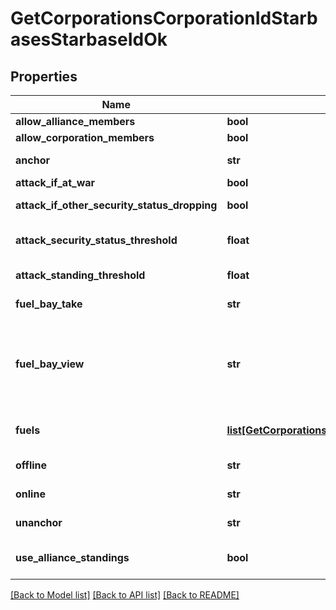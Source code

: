 # GetCorporationsCorporationIdStarbasesStarbaseIdOk

## Properties
Name | Type | Description | Notes
------------ | ------------- | ------------- | -------------
**allow_alliance_members** | **bool** | allow_alliance_members boolean | 
**allow_corporation_members** | **bool** | allow_corporation_members boolean | 
**anchor** | **str** | Who can anchor starbase (POS) and its structures | 
**attack_if_at_war** | **bool** | attack_if_at_war boolean | 
**attack_if_other_security_status_dropping** | **bool** | attack_if_other_security_status_dropping boolean | 
**attack_security_status_threshold** | **float** | Starbase (POS) will attack if target&#39;s security standing is lower than this value | [optional] 
**attack_standing_threshold** | **float** | Starbase (POS) will attack if target&#39;s standing is lower than this value | [optional] 
**fuel_bay_take** | **str** | Who can take fuel blocks out of the starbase (POS)&#39;s fuel bay | 
**fuel_bay_view** | **str** | Who can view the starbase (POS)&#39;s fule bay. Characters either need to have required role or belong to the starbase (POS) owner&#39;s corporation or alliance, as described by the enum, all other access settings follows the same scheme | 
**fuels** | [**list[GetCorporationsCorporationIdStarbasesStarbaseIdFuel]**](GetCorporationsCorporationIdStarbasesStarbaseIdFuel.md) | Fuel blocks and other things that will be consumed when operating a starbase (POS) | [optional] 
**offline** | **str** | Who can offline starbase (POS) and its structures | 
**online** | **str** | Who can online starbase (POS) and its structures | 
**unanchor** | **str** | Who can unanchor starbase (POS) and its structures | 
**use_alliance_standings** | **bool** | True if the starbase (POS) is using alliance standings, otherwise using corporation&#39;s | 

[[Back to Model list]](../README.md#documentation-for-models) [[Back to API list]](../README.md#documentation-for-api-endpoints) [[Back to README]](../README.md)


